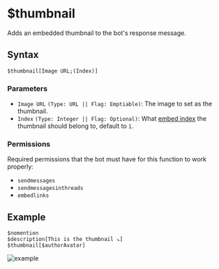 # $thumbnail
Adds an embedded thumbnail to the bot's response message.

## Syntax
```
$thumbnail[Image URL;(Index)]
```

### Parameters
- `Image URL` `(Type: URL || Flag: Emptiable)`: The image to set as the thumbnail.
- `Index` `(Type: Integer || Flag: Optional)`: What [embed index](../resources/embedIndexes.md) the thumbnail should belong to, default to `1`.

### Permissions
Required permissions that the bot must have for this function to work properly:
- `sendmessages`
- `sendmessagesinthreads`
- `embedlinks`

## Example
```
$nomention
$description[This is the thumbnail ↘️]
$thumbnail[$authorAvatar]
```
![example](https://user-images.githubusercontent.com/69215413/126551913-b3746b47-615a-48a3-9729-d07529e33f97.png)
